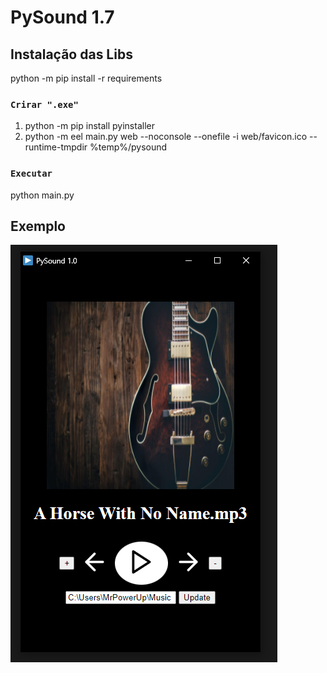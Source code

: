 # PySound 1.7

## Instalação das Libs

python -m pip install -r requirements

### `Crirar ".exe"`

1. python -m pip install pyinstaller
2. python -m eel main.py web --noconsole --onefile -i web/favicon.ico --runtime-tmpdir %temp%/pysound

### `Executar`

python main.py

## Exemplo

![alt text](screenshot.png)